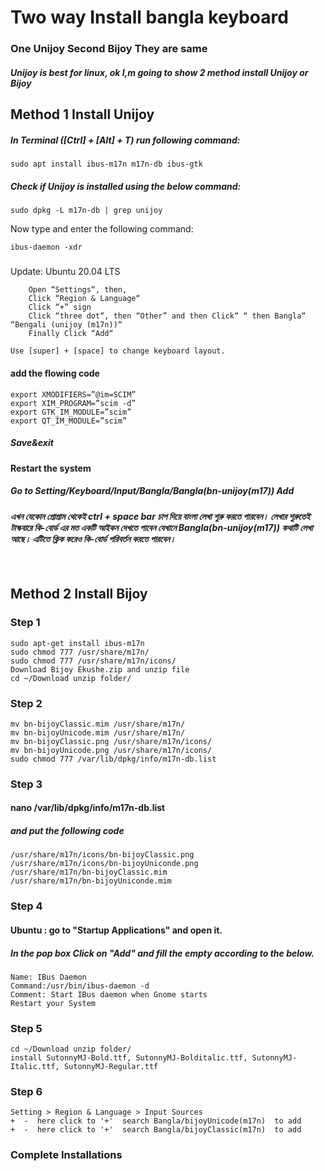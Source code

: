 # Two way Install bangla keyboard

### One Unijoy Second Bijoy They are same
##### Unijoy is best for linux, ok I,m going to show 2 method install Unijoy or Bijoy 


## Method 1 Install Unijoy
##### In Terminal ([Ctrl] + [Alt] + T) run following command:

```
sudo apt install ibus-m17n m17n-db ibus-gtk
```
##### Check if Unijoy is installed using the below command:

```
sudo dpkg -L m17n-db | grep unijoy
```
Now type and enter the following command:

```
ibus-daemon -xdr
```

#####
Update: Ubuntu 20.04 LTS

```
    Open “Settings“, then,
    Click “Region & Language“
    Click “+” sign
    Click “three dot“, then “Other” and then Click“ “ then Bangla“ “Bengali (unijoy (m17n))“
    Finally Click “Add“

Use [super] + [space] to change keyboard layout.
```

#### add the flowing code
```
export XMODIFIERS=”@im=SCIM”
export XIM_PROGRAM=”scim -d”
export GTK_IM_MODULE=”scim”
export QT_IM_MODULE=”scim”

```
##### Save&exit

#### Restart the system
##### Go to Setting/Keyboard/Input/Bangla/Bangla(bn-unijoy(m17)) Add

##### এখন যেকোন প্রোগ্রাম থেকেই ctrl + space bar চাপ দিয়ে বাংলা লেখা শুরু করতে পারবেন। লেখার শুরুতেই টাস্কবারে কি-বোর্ড এর মত একটি আইকন দেখতে পাবেন যেখানে Bangla(bn-unijoy(m17)) কথাটি লেখা আছে। এটিতে ক্লিক করেও কি-বোর্ড পরিবর্তন করতে পারবেন।

```


```

## Method  2 Install Bijoy
### Step 1

```
sudo apt-get install ibus-m17n
sudo chmod 777 /usr/share/m17n/
sudo chmod 777 /usr/share/m17n/icons/
Download Bijoy Ekushe.zip and unzip file
cd ~/Download unzip folder/ 
```
### Step 2
```
mv bn-bijoyClassic.mim /usr/share/m17n/
mv bn-bijoyUnicode.mim /usr/share/m17n/
mv bn-bijoyClassic.png /usr/share/m17n/icons/
mv bn-bijoyUnicode.png /usr/share/m17n/icons/
sudo chmod 777 /var/lib/dpkg/info/m17n-db.list
```


### Step 3

#### nano /var/lib/dpkg/info/m17n-db.list
##### and put the following code 

```
/usr/share/m17n/icons/bn-bijoyClassic.png
/usr/share/m17n/icons/bn-bijoyUniconde.png
/usr/share/m17n/bn-bijoyClassic.mim
/usr/share/m17n/bn-bijoyUniconde.mim
```


### Step 4

#### Ubuntu : go to "Startup Applications" and open it.
##### In the pop box Click on "Add" and fill the empty according to the below.

```
Name: IBus Daemon
Command:/usr/bin/ibus-daemon -d
Comment: Start IBus daemon when Gnome starts
Restart your System
```

### Step 5

```
cd ~/Download unzip folder/
install SutonnyMJ-Bold.ttf, SutonnyMJ-Bolditalic.ttf, SutonnyMJ-Italic.ttf, SutonnyMJ-Regular.ttf
```

### Step 6

```
Setting > Region & Language > Input Sources
+  -  here click to '+'  search Bangla/bijoyUnicode(m17n)  to add
+  -  here click to '+'  search Bangla/bijoyClassic(m17n)  to add
```

### Complete Installations
